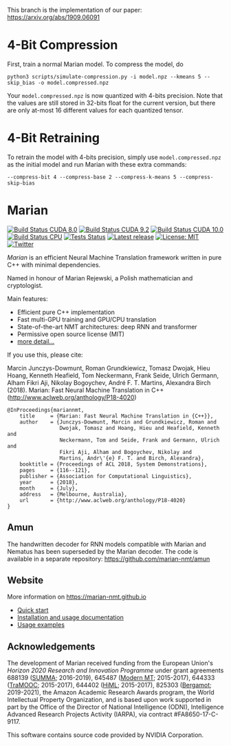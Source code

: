 This branch is the implementation of our paper: 
https://arxiv.org/abs/1909.06091

4-Bit Compression
======
First, train a normal Marian model.
To compress the model, do

```
python3 scripts/simulate-compression.py -i model.npz --kmeans 5 --skip_bias -o model.compressed.npz
```

Your `model.compressed.npz` is now quantized with 4-bits precision. Note that the values are still stored in 32-bits float for the current version, but there are only at-most 16 different values for each quantized tensor.

4-Bit Retraining
======

To retrain the model with 4-bits precision, simply use `model.compressed.npz` as the initial model and run Marian with these extra commands:
```
--compress-bit 4 --compress-base 2 --compress-k-means 5 --compress-skip-bias 
```

Marian
======

[![Build Status CUDA 8.0](https://img.shields.io/jenkins/s/http/vali.inf.ed.ac.uk/jenkins/view/marian/job/marian-dev-cuda-8.0.svg?label=CUDA%208.0)](http://vali.inf.ed.ac.uk/jenkins/job/marian-dev-cuda-8.0/)
[![Build Status CUDA 9.2](https://img.shields.io/jenkins/s/http/vali.inf.ed.ac.uk/jenkins/view/marian/job/marian-dev.svg?label=CUDA%209.2)](http://vali.inf.ed.ac.uk/jenkins/job/marian-dev/)
[![Build Status CUDA 10.0](https://img.shields.io/jenkins/s/http/vali.inf.ed.ac.uk/jenkins/view/marian/job/marian-dev-cuda-10.0.svg?label=CUDA%2010.0)](http://vali.inf.ed.ac.uk/jenkins/job/marian-dev-cuda-10.0/)
[![Build Status CPU](https://img.shields.io/jenkins/s/http/vali.inf.ed.ac.uk/jenkins/view/marian/job/marian-dev-cpu.svg?label=CPU)](http://vali.inf.ed.ac.uk/jenkins/job/marian-dev-cpu/)
[![Tests Status](https://img.shields.io/jenkins/s/http/vali.inf.ed.ac.uk/jenkins/view/marian/job/marian-regression-tests.svg?label=tests)](http://vali.inf.ed.ac.uk/jenkins/job/marian-regression-tests/)
[![Latest release](https://img.shields.io/github/release/marian-nmt/marian.svg?label=release)](https://github.com/marian-nmt/marian/releases)
[![License: MIT](https://img.shields.io/badge/License-MIT-blue.svg)](./LICENSE.md)
[![Twitter](https://img.shields.io/twitter/follow/marian_nmt.svg?style=social)](https://twitter.com/intent/follow?screen_name=marian_nmt)

*Marian* is an efficient Neural Machine Translation framework written in pure
C++ with minimal dependencies.

Named in honour of Marian Rejewski, a Polish mathematician and cryptologist.

Main features:

- Efficient pure C++ implementation
- Fast multi-GPU training and GPU/CPU translation
- State-of-the-art NMT architectures: deep RNN and transformer
- Permissive open source license (MIT)
- [more detail...](https://marian-nmt.github.io/features)

If you use this, please cite:

Marcin Junczys-Dowmunt, Roman Grundkiewicz, Tomasz Dwojak, Hieu Hoang, Kenneth
Heafield, Tom Neckermann, Frank Seide, Ulrich Germann, Alham Fikri Aji, Nikolay
Bogoychev, André F. T. Martins, Alexandra Birch (2018). Marian: Fast Neural
Machine Translation in C++ (http://www.aclweb.org/anthology/P18-4020)

    @InProceedings{mariannmt,
        title     = {Marian: Fast Neural Machine Translation in {C++}},
        author    = {Junczys-Dowmunt, Marcin and Grundkiewicz, Roman and
                     Dwojak, Tomasz and Hoang, Hieu and Heafield, Kenneth and
                     Neckermann, Tom and Seide, Frank and Germann, Ulrich and
                     Fikri Aji, Alham and Bogoychev, Nikolay and
                     Martins, Andr\'{e} F. T. and Birch, Alexandra},
        booktitle = {Proceedings of ACL 2018, System Demonstrations},
        pages     = {116--121},
        publisher = {Association for Computational Linguistics},
        year      = {2018},
        month     = {July},
        address   = {Melbourne, Australia},
        url       = {http://www.aclweb.org/anthology/P18-4020}
    }

## Amun

The handwritten decoder for RNN models compatible with Marian and Nematus has
been superseded by the Marian decoder. The code is available in a separate
repository: https://github.com/marian-nmt/amun

## Website

More information on https://marian-nmt.github.io

- [Quick start](https://marian-nmt.github.io/quickstart)
- [Installation and usage documentation](https://marian-nmt.github.io/docs)
- [Usage examples](https://marian-nmt.github.io/examples)

## Acknowledgements

The development of Marian received funding from the European Union's
_Horizon 2020 Research and Innovation Programme_ under grant agreements
688139 ([SUMMA](http://www.summa-project.eu); 2016-2019),
645487 ([Modern MT](http://www.modernmt.eu); 2015-2017),
644333 ([TraMOOC](http://tramooc.eu/); 2015-2017),
644402 ([HiML](http://www.himl.eu/); 2015-2017),
825303 ([Bergamot](https://browser.mt/); 2019-2021),
the Amazon Academic Research Awards program,
the World Intellectual Property Organization,
and is based upon work supported in part by the Office of the Director of
National Intelligence (ODNI), Intelligence Advanced Research Projects Activity
(IARPA), via contract #FA8650-17-C-9117.

This software contains source code provided by NVIDIA Corporation.
